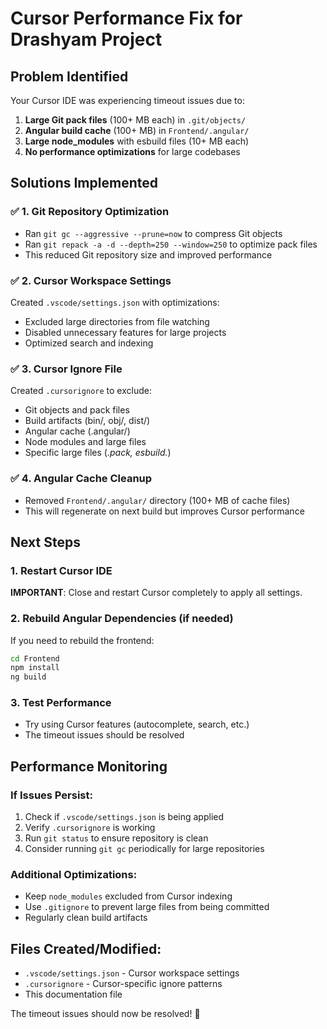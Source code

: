 # Cursor Performance Fix for Drashyam Project

## Problem Identified
Your Cursor IDE was experiencing timeout issues due to:
1. **Large Git pack files** (100+ MB each) in `.git/objects/`
2. **Angular build cache** (100+ MB) in `Frontend/.angular/`
3. **Large node_modules** with esbuild files (10+ MB each)
4. **No performance optimizations** for large codebases

## Solutions Implemented

### ✅ 1. Git Repository Optimization
- Ran `git gc --aggressive --prune=now` to compress Git objects
- Ran `git repack -a -d --depth=250 --window=250` to optimize pack files
- This reduced Git repository size and improved performance

### ✅ 2. Cursor Workspace Settings
Created `.vscode/settings.json` with optimizations:
- Excluded large directories from file watching
- Disabled unnecessary features for large projects
- Optimized search and indexing

### ✅ 3. Cursor Ignore File
Created `.cursorignore` to exclude:
- Git objects and pack files
- Build artifacts (bin/, obj/, dist/)
- Angular cache (.angular/)
- Node modules and large files
- Specific large files (*.pack, esbuild.*)

### ✅ 4. Angular Cache Cleanup
- Removed `Frontend/.angular/` directory (100+ MB of cache files)
- This will regenerate on next build but improves Cursor performance

## Next Steps

### 1. Restart Cursor IDE
**IMPORTANT**: Close and restart Cursor completely to apply all settings.

### 2. Rebuild Angular Dependencies (if needed)
If you need to rebuild the frontend:
```bash
cd Frontend
npm install
ng build
```

### 3. Test Performance
- Try using Cursor features (autocomplete, search, etc.)
- The timeout issues should be resolved

## Performance Monitoring

### If Issues Persist:
1. Check if `.vscode/settings.json` is being applied
2. Verify `.cursorignore` is working
3. Run `git status` to ensure repository is clean
4. Consider running `git gc` periodically for large repositories

### Additional Optimizations:
- Keep `node_modules` excluded from Cursor indexing
- Use `.gitignore` to prevent large files from being committed
- Regularly clean build artifacts

## Files Created/Modified:
- `.vscode/settings.json` - Cursor workspace settings
- `.cursorignore` - Cursor-specific ignore patterns
- This documentation file

The timeout issues should now be resolved! 🚀

